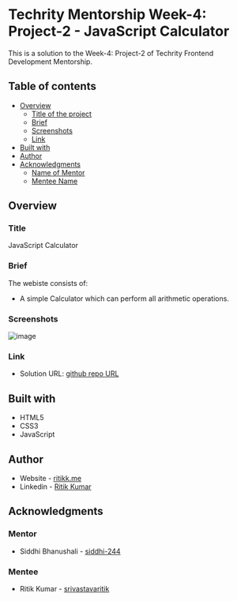 # Techrity Mentorship Week-4: Project-2 - JavaScript Calculator

This is a solution to the Week-4: Project-2 of Techrity Frontend Development Mentorship.

## Table of contents

- [Overview](#overview)
  - [Title of the project](#title)
  - [Brief](#brief)
  - [Screenshots](#screenshots)
  - [Link](#link)
- [Built with](#built-with)
- [Author](#author)
- [Acknowledgments](#acknowledgments)
   - [Name of Mentor](#mentor)
   - [Mentee Name](#mentee)

## Overview

### Title
JavaScript Calculator

### Brief
The webiste consists of:
- A simple Calculator which can perform all arithmetic operations.

### Screenshots
![image](https://user-images.githubusercontent.com/78131705/190863561-bcbea87d-b3e6-4f82-8178-66c87ced2c8f.png)

### Link
- Solution URL: [github repo URL](https://github.com/srivastavaritik/techrity-)

## Built with

- HTML5
- CSS3
- JavaScript

## Author

- Website - [ritikk.me](https://ritikk.me/)
- Linkedin - [Ritik Kumar](https://www.linkedin.com/in/ritik-kumar-3bb19a175/)

## Acknowledgments

### Mentor
- Siddhi Bhanushali - [siddhi-244](https://github.com/siddhi-244)

### Mentee
- Ritik Kumar - [srivastavaritik](https://github.com/srivastavaritik)
